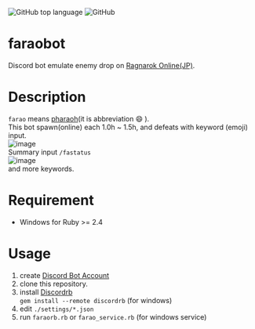 ![GitHub top language](https://img.shields.io/github/languages/top/kaedetool/faraobot.svg)
![GitHub](https://img.shields.io/github/license/kaedetool/faraobot.svg)

# faraobot
Discord bot emulate enemy drop on [Ragnarok Online(JP)](https://ragnarokonline.gungho.jp/).  

# Description
`farao` means [pharaoh](https://ro.silk.to/mob/1157.html)(it is abbreviation 😄 ).  
This bot spawn(online) each 1.0h ~ 1.5h, and defeats with keyword (emoji) input.  
![image](https://user-images.githubusercontent.com/47914478/53682842-2d128a80-3d3d-11e9-9ba9-6bbd3027864b.png)  
Summary input `/fastatus`  
![image](https://user-images.githubusercontent.com/47914478/53683353-3d2d6880-3d43-11e9-9ff2-e1740c356e5c.png)  
and more keywords.

# Requirement
- Windows for Ruby >= 2.4

# Usage
1. create [Discord Bot Account](https://discordapp.com/developers/applications/)
1. clone this repository.
1. install [Discordrb](https://github.com/meew0/discordrb)  
`gem install --remote discordrb` (for windows)  
1. edit `./settings/*.json`
1. run `faraorb.rb` or `farao_service.rb` (for windows service)  
